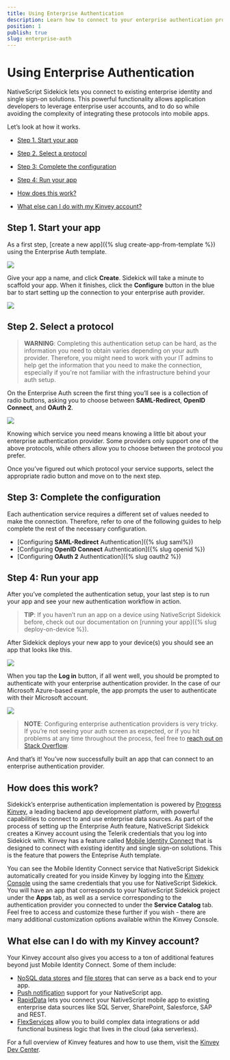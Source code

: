 ```yaml
---
title: Using Enterprise Authentication
description: Learn how to connect to your enterprise authentication provider, and how to leverage data from that provider in your apps.
position: 1
publish: true
slug: enterprise-auth
---
```


# Using Enterprise Authentication

NativeScript Sidekick lets you connect to existing enterprise identity and single sign-on solutions. This powerful functionality allows application developers to leverage enterprise user accounts, and to do so while avoiding the complexity of integrating these protocols into mobile apps.

Let’s look at how it works.

* [Step 1. Start your app](#step-1)
* [Step 2. Select a protocol](#step-2)
* [Step 3: Complete the configuration](#step-3)
* [Step 4: Run your app](#step-4)

* [How does this work?](#how-does-this-work)
* [What else can I do with my Kinvey account?](#what-else-can-i-do-with-my-kinvey-account)

<h2 id="step-1">Step 1. Start your app</h2>

As a first step, [create a new app]({% slug create-app-from-template %}) using the Enterprise Auth template.

![](../../img/enterprise-auth/sidekick-templates.png)

Give your app a name, and click **Create**. Sidekick will take a minute to scaffold your app. When it finishes, click the **Configure** button in the blue bar to start setting up the connection to your enterprise auth provider.

![](../../img/enterprise-auth/blue-bar.png)

<h2 id="step-2">Step 2. Select a protocol</h2>

> **WARNING**: Completing this authentication setup can be hard, as the information you need to obtain varies depending on your auth provider. Therefore, you might need to work with your IT admins to help get the information that you need to make the connection, especially if you're not familiar with the infrastructure behind your auth setup.

On the Enterprise Auth screen the first thing you’ll see is a collection of radio buttons, asking you to choose between **SAML-Redirect**, **OpenID Connect**, and **OAuth 2**.

![](../../img/enterprise-auth/selecting-authentication-service.png)

Knowing which service you need means knowing a little bit about your enterprise authentication provider. Some providers only support one of the above protocols, while others allow you to choose between the protocol you prefer.

Once you’ve figured out which protocol your service supports, select the appropriate radio button and move on to the next step.

<h2 id="step-3">Step 3: Complete the configuration</h2>

Each authentication service requires a different set of values needed to make the connection. Therefore, refer to one of the following guides to help complete the rest of the necessary configuration.

* [Configuring **SAML-Redirect** Authentication]({% slug saml%})
* [Configuring **OpenID Connect** Authentication]({% slug openid %})
* [Configuring **OAuth 2** Authentication]({% slug oauth2 %})

<h2 id="step-4">Step 4: Run your app</h2>

After you’ve completed the authentication setup, your last step is to run your app and see your new authentication workflow in action.

> **TIP**: If you haven’t run an app on a device using NativeScript Sidekick before, check out our documentation on [running your app]({% slug deploy-on-device %}).

After Sidekick deploys your new app to your device(s) you should see an app that looks like this.

![](../../img/enterprise-auth/template-in-action.png)

When you tap the **Log in** button, if all went well, you should be prompted to authenticate with your enterprise authentication provider. In the case of our Microsoft Azure-based example, the app prompts the user to authenticate with their Microsoft account.

![](../../img/enterprise-auth/app-auth-screen.png)

> **NOTE**: Configuring enterprise authentication providers is very tricky. If you’re not seeing your auth screen as expected, or if you hit problems at any time throughout the process, feel free to [reach out on Stack Overflow](https://stackoverflow.com/questions/tagged/nativescript).

And that’s it! You’ve now successfully built an app that can connect to an enterprise authentication provider.

## How does this work?

Sidekick’s enterprise authentication implementation is powered by [Progress Kinvey](https://www.kinvey.com/), a leading backend app development platform, with powerful capabilities to connect to and use enterprise data sources. As part of the process of setting up the Enterprise Auth feature, NativeScript Sidekick creates a Kinvey account using the Telerik credentials that you log into Sidekick with. Kinvey has a feature called [Mobile Identity Connect](https://devcenter.kinvey.com/nativescript/guides/mobile-identity-connect) that is designed to connect with existing identity and single sign-on solutions. This is the feature that powers the Enteprise Auth template.

You can see the Mobile Identity Connect service that NativeScript Sidekick automatically created for you inside Kinvey by logging into the [Kinvey Console](https://console.kinvey.com) using the same credentials that you use for NativeScript Sidekick. You will have an app that corresponds to your NativeScript Sidekick project under the **Apps** tab, as well as a service corresponding to the authentication provider you connected to under the **Service Catalog** tab. Feel free to access and customize these further if you wish - there are many additional customization options available within the Kinvey Console.

## What else can I do with my Kinvey account?

Your Kinvey account also gives you access to a ton of additional features beyond just Mobile Identity Connect. Some of them include:

* [NoSQL data stores](https://devcenter.kinvey.com/nativescript/guides/datastore) and [file stores](https://devcenter.kinvey.com/nativescript/guides/files) that can serve as a back end to your app.
* [Push notification](https://devcenter.kinvey.com/nativescript/guides/push) support for your NativeScript app.
* [RapidData](https://devcenter.kinvey.com/nativescript/guides/rapid-data) lets you connect your NativeScript mobile app to existing enterprise data sources like SQL Server, SharePoint, Salesforce, SAP and REST.
* [FlexServices](https://devcenter.kinvey.com/nativescript/guides/flex-services) allow you to build complex data integrations or add functional business logic that lives in the cloud (aka serverless).

For a full overview of Kinvey features and how to use them, visit the [Kinvey Dev Center](https://devcenter.kinvey.com/nativescript).